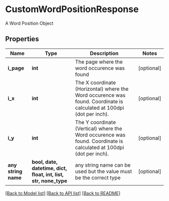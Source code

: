 # CustomWordPositionResponse

A Word Position Object

## Properties
Name | Type | Description | Notes
------------ | ------------- | ------------- | -------------
**i_page** | **int** | The page where the word occurence was found | [optional] 
**i_x** | **int** | The X coordinate (Horizontal) where the Word occurence was found.  Coordinate is calculated at 100dpi (dot per inch). | [optional] 
**i_y** | **int** | The Y coordinate (Vertical) where the Word occurence was found.  Coordinate is calculated at 100dpi (dot per inch). | [optional] 
**any string name** | **bool, date, datetime, dict, float, int, list, str, none_type** | any string name can be used but the value must be the correct type | [optional]

[[Back to Model list]](../README.md#documentation-for-models) [[Back to API list]](../README.md#documentation-for-api-endpoints) [[Back to README]](../README.md)


